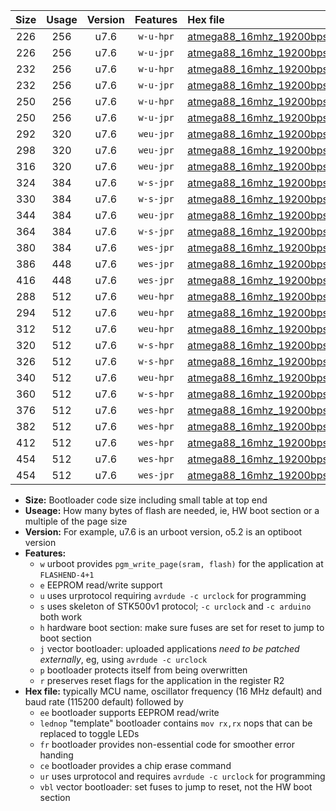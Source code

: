 |Size|Usage|Version|Features|Hex file|
|:-:|:-:|:-:|:-:|:--|
|226|256|u7.6|`w-u-hpr`|[atmega88_16mhz_19200bps_ur.hex](https://raw.githubusercontent.com/stefanrueger/urboot/main//atmega88_16mhz_19200bps_ur.hex)|
|226|256|u7.6|`w-u-jpr`|[atmega88_16mhz_19200bps_ur_vbl.hex](https://raw.githubusercontent.com/stefanrueger/urboot/main//atmega88_16mhz_19200bps_ur_vbl.hex)|
|232|256|u7.6|`w-u-hpr`|[atmega88_16mhz_19200bps_lednop_ur.hex](https://raw.githubusercontent.com/stefanrueger/urboot/main//atmega88_16mhz_19200bps_lednop_ur.hex)|
|232|256|u7.6|`w-u-jpr`|[atmega88_16mhz_19200bps_lednop_ur_vbl.hex](https://raw.githubusercontent.com/stefanrueger/urboot/main//atmega88_16mhz_19200bps_lednop_ur_vbl.hex)|
|250|256|u7.6|`w-u-hpr`|[atmega88_16mhz_19200bps_lednop_fr_ur.hex](https://raw.githubusercontent.com/stefanrueger/urboot/main//atmega88_16mhz_19200bps_lednop_fr_ur.hex)|
|250|256|u7.6|`w-u-jpr`|[atmega88_16mhz_19200bps_lednop_fr_ur_vbl.hex](https://raw.githubusercontent.com/stefanrueger/urboot/main//atmega88_16mhz_19200bps_lednop_fr_ur_vbl.hex)|
|292|320|u7.6|`weu-jpr`|[atmega88_16mhz_19200bps_ee_ur_vbl.hex](https://raw.githubusercontent.com/stefanrueger/urboot/main//atmega88_16mhz_19200bps_ee_ur_vbl.hex)|
|298|320|u7.6|`weu-jpr`|[atmega88_16mhz_19200bps_ee_lednop_ur_vbl.hex](https://raw.githubusercontent.com/stefanrueger/urboot/main//atmega88_16mhz_19200bps_ee_lednop_ur_vbl.hex)|
|316|320|u7.6|`weu-jpr`|[atmega88_16mhz_19200bps_ee_lednop_fr_ur_vbl.hex](https://raw.githubusercontent.com/stefanrueger/urboot/main//atmega88_16mhz_19200bps_ee_lednop_fr_ur_vbl.hex)|
|324|384|u7.6|`w-s-jpr`|[atmega88_16mhz_19200bps_vbl.hex](https://raw.githubusercontent.com/stefanrueger/urboot/main//atmega88_16mhz_19200bps_vbl.hex)|
|330|384|u7.6|`w-s-jpr`|[atmega88_16mhz_19200bps_lednop_vbl.hex](https://raw.githubusercontent.com/stefanrueger/urboot/main//atmega88_16mhz_19200bps_lednop_vbl.hex)|
|344|384|u7.6|`weu-jpr`|[atmega88_16mhz_19200bps_ee_lednop_fr_ce_ur_vbl.hex](https://raw.githubusercontent.com/stefanrueger/urboot/main//atmega88_16mhz_19200bps_ee_lednop_fr_ce_ur_vbl.hex)|
|364|384|u7.6|`w-s-jpr`|[atmega88_16mhz_19200bps_lednop_fr_vbl.hex](https://raw.githubusercontent.com/stefanrueger/urboot/main//atmega88_16mhz_19200bps_lednop_fr_vbl.hex)|
|380|384|u7.6|`wes-jpr`|[atmega88_16mhz_19200bps_ee_vbl.hex](https://raw.githubusercontent.com/stefanrueger/urboot/main//atmega88_16mhz_19200bps_ee_vbl.hex)|
|386|448|u7.6|`wes-jpr`|[atmega88_16mhz_19200bps_ee_lednop_vbl.hex](https://raw.githubusercontent.com/stefanrueger/urboot/main//atmega88_16mhz_19200bps_ee_lednop_vbl.hex)|
|416|448|u7.6|`wes-jpr`|[atmega88_16mhz_19200bps_ee_lednop_fr_vbl.hex](https://raw.githubusercontent.com/stefanrueger/urboot/main//atmega88_16mhz_19200bps_ee_lednop_fr_vbl.hex)|
|288|512|u7.6|`weu-hpr`|[atmega88_16mhz_19200bps_ee_ur.hex](https://raw.githubusercontent.com/stefanrueger/urboot/main//atmega88_16mhz_19200bps_ee_ur.hex)|
|294|512|u7.6|`weu-hpr`|[atmega88_16mhz_19200bps_ee_lednop_ur.hex](https://raw.githubusercontent.com/stefanrueger/urboot/main//atmega88_16mhz_19200bps_ee_lednop_ur.hex)|
|312|512|u7.6|`weu-hpr`|[atmega88_16mhz_19200bps_ee_lednop_fr_ur.hex](https://raw.githubusercontent.com/stefanrueger/urboot/main//atmega88_16mhz_19200bps_ee_lednop_fr_ur.hex)|
|320|512|u7.6|`w-s-hpr`|[atmega88_16mhz_19200bps.hex](https://raw.githubusercontent.com/stefanrueger/urboot/main//atmega88_16mhz_19200bps.hex)|
|326|512|u7.6|`w-s-hpr`|[atmega88_16mhz_19200bps_lednop.hex](https://raw.githubusercontent.com/stefanrueger/urboot/main//atmega88_16mhz_19200bps_lednop.hex)|
|340|512|u7.6|`weu-hpr`|[atmega88_16mhz_19200bps_ee_lednop_fr_ce_ur.hex](https://raw.githubusercontent.com/stefanrueger/urboot/main//atmega88_16mhz_19200bps_ee_lednop_fr_ce_ur.hex)|
|360|512|u7.6|`w-s-hpr`|[atmega88_16mhz_19200bps_lednop_fr.hex](https://raw.githubusercontent.com/stefanrueger/urboot/main//atmega88_16mhz_19200bps_lednop_fr.hex)|
|376|512|u7.6|`wes-hpr`|[atmega88_16mhz_19200bps_ee.hex](https://raw.githubusercontent.com/stefanrueger/urboot/main//atmega88_16mhz_19200bps_ee.hex)|
|382|512|u7.6|`wes-hpr`|[atmega88_16mhz_19200bps_ee_lednop.hex](https://raw.githubusercontent.com/stefanrueger/urboot/main//atmega88_16mhz_19200bps_ee_lednop.hex)|
|412|512|u7.6|`wes-hpr`|[atmega88_16mhz_19200bps_ee_lednop_fr.hex](https://raw.githubusercontent.com/stefanrueger/urboot/main//atmega88_16mhz_19200bps_ee_lednop_fr.hex)|
|454|512|u7.6|`wes-hpr`|[atmega88_16mhz_19200bps_ee_lednop_fr_ce.hex](https://raw.githubusercontent.com/stefanrueger/urboot/main//atmega88_16mhz_19200bps_ee_lednop_fr_ce.hex)|
|454|512|u7.6|`wes-jpr`|[atmega88_16mhz_19200bps_ee_lednop_fr_ce_vbl.hex](https://raw.githubusercontent.com/stefanrueger/urboot/main//atmega88_16mhz_19200bps_ee_lednop_fr_ce_vbl.hex)|

- **Size:** Bootloader code size including small table at top end
- **Useage:** How many bytes of flash are needed, ie, HW boot section or a multiple of the page size
- **Version:** For example, u7.6 is an urboot version, o5.2 is an optiboot version
- **Features:**
  + `w` urboot provides `pgm_write_page(sram, flash)` for the application at `FLASHEND-4+1`
  + `e` EEPROM read/write support
  + `u` uses urprotocol requiring `avrdude -c urclock` for programming
  + `s` uses skeleton of STK500v1 protocol; `-c urclock` and `-c arduino` both work
  + `h` hardware boot section: make sure fuses are set for reset to jump to boot section
  + `j` vector bootloader: uploaded applications *need to be patched externally*, eg, using `avrdude -c urclock`
  + `p` bootloader protects itself from being overwritten
  + `r` preserves reset flags for the application in the register R2
- **Hex file:** typically MCU name, oscillator frequency (16 MHz default) and baud rate (115200 default) followed by
  + `ee` bootloader supports EEPROM read/write
  + `lednop` "template" bootloader contains `mov rx,rx` nops that can be replaced to toggle LEDs
  + `fr` bootloader provides non-essential code for smoother error handing
  + `ce` bootloader provides a chip erase command
  + `ur` uses urprotocol and requires `avrdude -c urclock` for programming
  + `vbl` vector bootloader: set fuses to jump to reset, not the HW boot section
